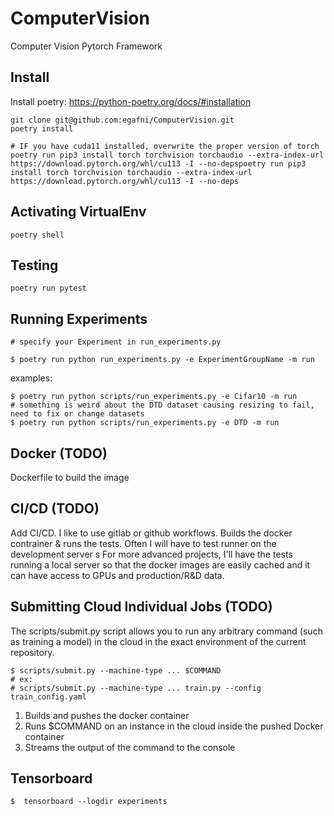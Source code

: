 # ComputerVision
Computer Vision Pytorch Framework

## Install

Install poetry: https://python-poetry.org/docs/#installation

    git clone git@github.com:egafni/ComputerVision.git
    poetry install

    # IF you have cuda11 installed, overwrite the proper version of torch
    poetry run pip3 install torch torchvision torchaudio --extra-index-url https://download.pytorch.org/whl/cu113 -I --no-depspoetry run pip3 install torch torchvision torchaudio --extra-index-url https://download.pytorch.org/whl/cu113 -I --no-deps

## Activating VirtualEnv

    poetry shell

## Testing

    poetry run pytest

## Running Experiments

    # specify your Experiment in run_experiments.py

    $ poetry run python run_experiments.py -e ExperimentGroupName -m run

examples:

    $ poetry run python scripts/run_experiments.py -e Cifar10 -m run
    # something is weird about the DTD dataset causing resizing to fail, need to fix or change datasets
    $ poetry run python scripts/run_experiments.py -e DTD -m run  


## Docker (TODO)

Dockerfile to build the image

## CI/CD (TODO)

Add CI/CD.  I like to use gitlab or github workflows.  Builds the docker contrainer & runs the tests. Often I will have to test runner on the development server s
For more advanced projects, I'll have the tests running a local server so that the docker images 
are easily cached and it can have access to GPUs and production/R&D data.

## Submitting Cloud Individual Jobs (TODO)

The scripts/submit.py script allows you to run any arbitrary command (such as training a model) in the cloud
in the exact environment of the current repository.

    $ scripts/submit.py --machine-type ... $COMMAND 
    # ex:
    # scripts/submit.py --machine-type ... train.py --config train_config.yaml

  1) Builds and pushes the docker container
  2) Runs $COMMAND on an instance in the cloud inside the pushed Docker container
  3) Streams the output of the command to the console

## Tensorboard

    $  tensorboard --logdir experiments